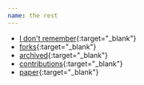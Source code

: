 ```yaml
---
name: the rest
--- 
```

- [I don't remember](https://github.com/danielsan80?utf8=%E2%9C%93&tab=repositories&q=topic%3Aidontknow){:target="_blank"}
- [forks](https://github.com/danielsan80?utf8=%E2%9C%93&tab=repositories&q=fork%3Aonly+archived%3Afalse){:target="_blank"}
- [archived](https://github.com/danielsan80?utf8=%E2%9C%93&tab=repositories&q=archived%3Atrue){:target="_blank"}
- [contributions](https://github.com/danielsan80?utf8=%E2%9C%93&tab=repositories&q=topic%3Acontribution){:target="_blank"}
- [paper](https://github.com/danielsan80?utf8=%E2%9C%93&tab=repositories&q=topic%3Apaper){:target="_blank"}

